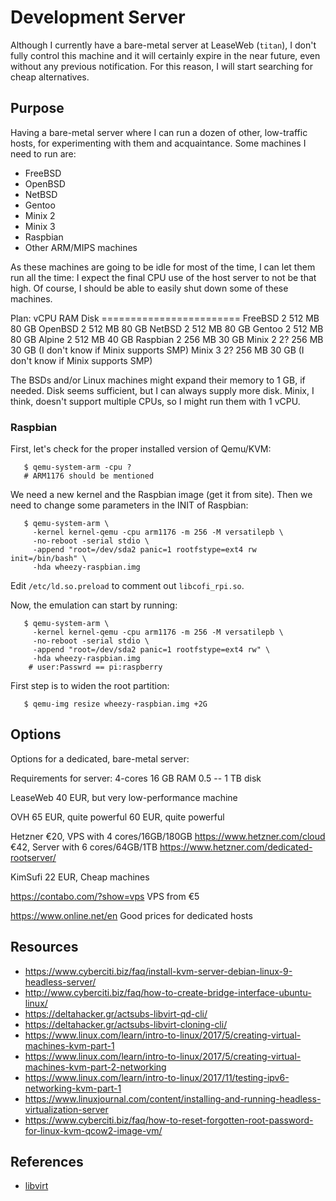 Development Server
==================

Although I currently have a bare-metal server at LeaseWeb (`titan`),
I don't fully control this machine and it will certainly expire in the near
future, even without any previous notification.  For this reason, I will start
searching for cheap alternatives.


Purpose
-------

Having a bare-metal server where I can run a dozen of other, low-traffic hosts,
for experimenting with them and acquaintance.  Some machines I need to run are:

 - FreeBSD
 - OpenBSD
 - NetBSD
 - Gentoo
 - Minix 2
 - Minix 3
 - Raspbian
 - Other ARM/MIPS machines

As these machines are going to be idle for most of the time, I can let them run
all the time:  I expect the final CPU use of the host server to not be that
high.  Of course, I should be able to easily shut down some of these machines.

Plan:
		   vCPU	RAM	Disk
	       ========================
  FreeBSD	 2	512 MB	80 GB
  OpenBSD	 2	512 MB	80 GB
  NetBSD	 2	512 MB	80 GB
  Gentoo	 2	512 MB	80 GB
  Alpine     2  512 MB  40 GB
  Raspbian	 2	256 MB	30 GB
  Minix 2	 2?	256 MB	30 GB		(I don't know if Minix supports SMP)
  Minix 3	 2?	256 MB	30 GB		(I don't know if Minix supports SMP)

The BSDs and/or Linux machines might expand their memory to 1 GB, if needed.
Disk seems sufficient, but I can always supply more disk.
Minix, I think, doesn't support multiple CPUs, so I might run them with 1 vCPU.

### Raspbian

First, let's check for the proper installed version of Qemu/KVM:

```
   $ qemu-system-arm -cpu ?
   # ARM1176 should be mentioned
```

We need a new kernel and the Raspbian image (get it from site).
Then we need to change some parameters in the INIT of Raspbian:

```
   $ qemu-system-arm \
	 -kernel kernel-qemu -cpu arm1176 -m 256 -M versatilepb \
	 -no-reboot -serial stdio \
	 -append "root=/dev/sda2 panic=1 rootfstype=ext4 rw init=/bin/bash" \
	 -hda wheezy-raspbian.img
```

Edit `/etc/ld.so.preload` to comment out `libcofi_rpi.so`.

Now, the emulation can start by running:

```
   $ qemu-system-arm \
	 -kernel kernel-qemu -cpu arm1176 -m 256 -M versatilepb \
	 -no-reboot -serial stdio \
	 -append "root=/dev/sda2 panic=1 rootfstype=ext4 rw" \
	 -hda wheezy-raspbian.img
    # user:Passwrd == pi:raspberry
```

First step is to widen the root partition:

```
   $ qemu-img resize wheezy-raspbian.img +2G
```


Options
-------

Options for a dedicated, bare-metal server:

Requirements for server:
  4-cores
  16 GB RAM
  0.5 -- 1 TB disk

LeaseWeb
  40 EUR, but very low-performance machine

OVH
  65 EUR, quite powerful
  60 EUR, quite powerful

Hetzner
  €20,	VPS with 4 cores/16GB/180GB	https://www.hetzner.com/cloud
  €42,  Server with 6 cores/64GB/1TB	https://www.hetzner.com/dedicated-rootserver/

KimSufi
  22 EUR, Cheap machines

https://contabo.com/?show=vps
   VPS from €5

https://www.online.net/en
   Good prices for dedicated hosts


Resources
---------

 - <https://www.cyberciti.biz/faq/install-kvm-server-debian-linux-9-headless-server/>
 - <http://www.cyberciti.biz/faq/how-to-create-bridge-interface-ubuntu-linux/>
 - <https://deltahacker.gr/actsubs-libvirt-qd-cli/>
 - <https://deltahacker.gr/actsubs-libvirt-cloning-cli/>
 - <https://www.linux.com/learn/intro-to-linux/2017/5/creating-virtual-machines-kvm-part-1>
 - <https://www.linux.com/learn/intro-to-linux/2017/5/creating-virtual-machines-kvm-part-2-networking>
 - <https://www.linux.com/learn/intro-to-linux/2017/11/testing-ipv6-networking-kvm-part-1>
 - <https://www.linuxjournal.com/content/installing-and-running-headless-virtualization-server>
 - <https://www.cyberciti.biz/faq/how-to-reset-forgotten-root-password-for-linux-kvm-qcow2-image-vm/>


 References
-----------

 - [libvirt]


[libvirt]:      http://www.libvirt.org/
